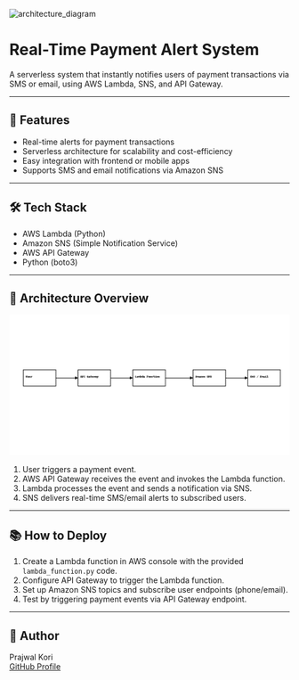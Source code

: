 ![architecture_diagram](https://github.com/user-attachments/assets/b1249de9-eb82-437b-98ae-dc200835600e)
# Real-Time Payment Alert System

A serverless system that instantly notifies users of payment transactions via SMS or email, using AWS Lambda, SNS, and API Gateway.

---

## 🚀 Features

- Real-time alerts for payment transactions
- Serverless architecture for scalability and cost-efficiency
- Easy integration with frontend or mobile apps
- Supports SMS and email notifications via Amazon SNS

---

## 🛠️ Tech Stack

- AWS Lambda (Python)
- Amazon SNS (Simple Notification Service)
- AWS API Gateway
- Python (boto3)

---

## 📐 Architecture Overview

![Architecture Diagram](architecture_diagram.png)


1. User triggers a payment event.
2. AWS API Gateway receives the event and invokes the Lambda function.
3. Lambda processes the event and sends a notification via SNS.
4. SNS delivers real-time SMS/email alerts to subscribed users.

---

## 📚 How to Deploy

1. Create a Lambda function in AWS console with the provided `lambda_function.py` code.
2. Configure API Gateway to trigger the Lambda function.
3. Set up Amazon SNS topics and subscribe user endpoints (phone/email).
4. Test by triggering payment events via API Gateway endpoint.

---

## 👤 Author

Prajwal Kori  
[GitHub Profile](https://github.com/kori-prajwal)  
